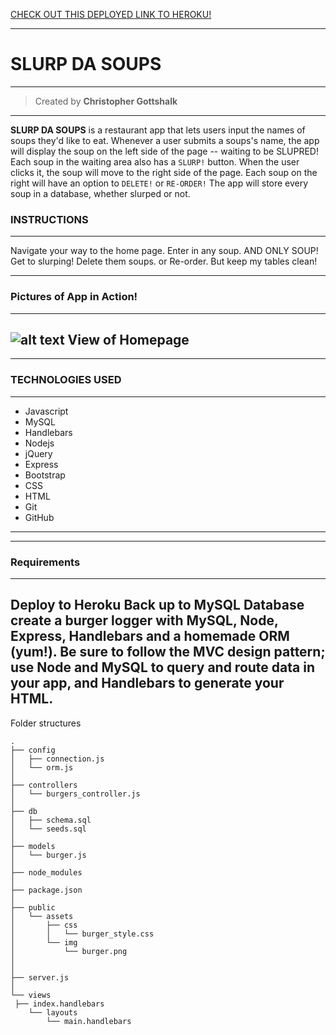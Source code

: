 [CHECK OUT THIS DEPLOYED LINK TO HEROKU!](https://immense-oasis-00715.herokuapp.com/)
___
# SLURP DA SOUPS
___
>Created by **Christopher Gottshalk**
---
**SLURP DA SOUPS** is a restaurant app that lets users input the names of soups they'd like to eat.
Whenever a user submits a soups's name, the app will display the soup on the left side of the page -- waiting to be SLUPRED!
Each soup in the waiting area also has a `SLURP!` button. When the user clicks it, the soup will move to the right side of the page.
Each soup on the right will have an option to `DELETE!` or `RE-ORDER!` 
The app will store every soup in a database, whether slurped or not.

### INSTRUCTIONS 
---
Navigate your way to the home page. Enter in any soup. AND ONLY SOUP! Get to slurping! Delete them soups. or Re-order. But keep my tables clean!

---

### Pictures of App in Action!
---
![alt text](app/public/imgs/pagescreenshot.png "Home page")
**View of Homepage**
---
---

### TECHNOLOGIES USED
---
* Javascript
* MySQL
* Handlebars
* Nodejs
* jQuery
* Express
* Bootstrap
* CSS
* HTML
* Git
* GitHub


---
---


### Requirements
---
Deploy to Heroku
Back up to MySQL Database
create a burger logger with MySQL, Node, Express, Handlebars and a homemade ORM (yum!). Be sure to follow the MVC design pattern; use Node and MySQL to query and route data in your app, and Handlebars to generate your HTML.
---

Folder structures

```
.
├── config
│   ├── connection.js
│   └── orm.js
│ 
├── controllers
│   └── burgers_controller.js
│
├── db
│   ├── schema.sql
│   └── seeds.sql
│
├── models
│   └── burger.js
│ 
├── node_modules
│ 
├── package.json
│
├── public
│   └── assets
│       ├── css
│       │   └── burger_style.css
│       └── img
│           └── burger.png
│   
│
├── server.js
│
└── views
 ├── index.handlebars
    └── layouts
        └── main.handlebars
```
